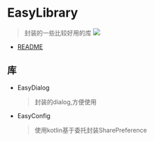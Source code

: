 # EasyLibrary
>封装的一些比较好用的库
[![](https://jitpack.io/v/mamenglong/EasyLibrary.svg)](https://jitpack.io/#mamenglong/EasyLibrary)

- [README](README.md)

## 库
* EasyDialog
    >封装的dialog,方便使用
* EasyConfig
    >使用kotlin基于委托封装SharePreference
